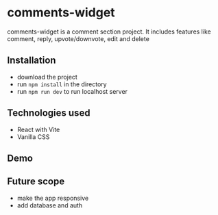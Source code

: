 # comments-widget

comments-widget is a comment section project. It includes features like comment, reply, upvote/downvote, edit and delete

## Installation

- download the project
- run `npm install` in the directory
- run `npm run dev` to run localhost server

## Technologies used

- React with Vite
- Vanilla CSS

## Demo

## Future scope

- make the app responsive
- add database and auth
